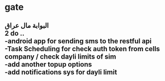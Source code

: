 # gate <br />
البوابة مال عراق<br /> 
2 do ..<br />
-android app for sending sms to the restful api <br />
-Task Scheduling for check auth token from cells company / check dayli limits of sim  <br />
-add another  topup options <br />
-add notifications sys for dayli limit <br />
-
